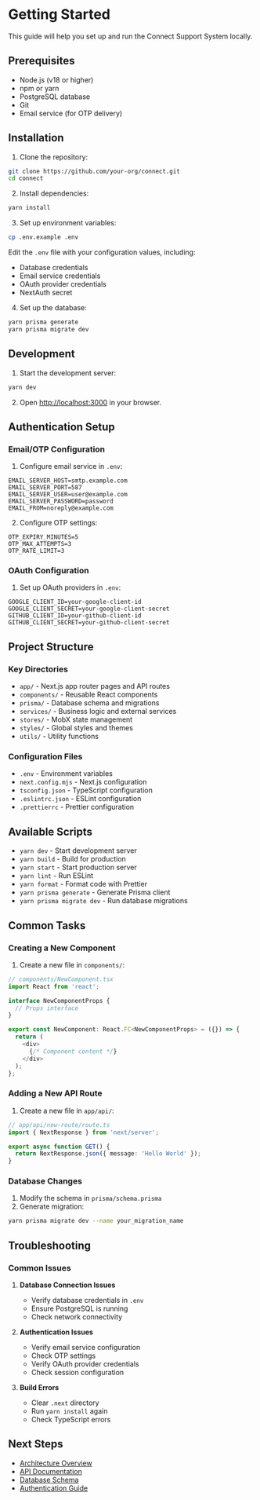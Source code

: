# Getting Started

This guide will help you set up and run the Connect Support System locally.

## Prerequisites

- Node.js (v18 or higher)
- npm or yarn
- PostgreSQL database
- Git
- Email service (for OTP delivery)

## Installation

1. Clone the repository:

```bash
git clone https://github.com/your-org/connect.git
cd connect
```

2. Install dependencies:

```bash
yarn install
```

3. Set up environment variables:

```bash
cp .env.example .env
```

Edit the `.env` file with your configuration values, including:

- Database credentials
- Email service credentials
- OAuth provider credentials
- NextAuth secret

4. Set up the database:

```bash
yarn prisma generate
yarn prisma migrate dev
```

## Development

1. Start the development server:

```bash
yarn dev
```

2. Open [http://localhost:3000](http://localhost:3000) in your browser.

## Authentication Setup

### Email/OTP Configuration

1. Configure email service in `.env`:

```env
EMAIL_SERVER_HOST=smtp.example.com
EMAIL_SERVER_PORT=587
EMAIL_SERVER_USER=user@example.com
EMAIL_SERVER_PASSWORD=password
EMAIL_FROM=noreply@example.com
```

2. Configure OTP settings:

```env
OTP_EXPIRY_MINUTES=5
OTP_MAX_ATTEMPTS=3
OTP_RATE_LIMIT=3
```

### OAuth Configuration

1. Set up OAuth providers in `.env`:

```env
GOOGLE_CLIENT_ID=your-google-client-id
GOOGLE_CLIENT_SECRET=your-google-client-secret
GITHUB_CLIENT_ID=your-github-client-id
GITHUB_CLIENT_SECRET=your-github-client-secret
```

## Project Structure

### Key Directories

- `app/` - Next.js app router pages and API routes
- `components/` - Reusable React components
- `prisma/` - Database schema and migrations
- `services/` - Business logic and external services
- `stores/` - MobX state management
- `styles/` - Global styles and themes
- `utils/` - Utility functions

### Configuration Files

- `.env` - Environment variables
- `next.config.mjs` - Next.js configuration
- `tsconfig.json` - TypeScript configuration
- `.eslintrc.json` - ESLint configuration
- `.prettierrc` - Prettier configuration

## Available Scripts

- `yarn dev` - Start development server
- `yarn build` - Build for production
- `yarn start` - Start production server
- `yarn lint` - Run ESLint
- `yarn format` - Format code with Prettier
- `yarn prisma generate` - Generate Prisma client
- `yarn prisma migrate dev` - Run database migrations

## Common Tasks

### Creating a New Component

1. Create a new file in `components/`:

```typescript
// components/NewComponent.tsx
import React from 'react';

interface NewComponentProps {
  // Props interface
}

export const NewComponent: React.FC<NewComponentProps> = ({}) => {
  return (
    <div>
      {/* Component content */}
    </div>
  );
};
```

### Adding a New API Route

1. Create a new file in `app/api/`:

```typescript
// app/api/new-route/route.ts
import { NextResponse } from 'next/server';

export async function GET() {
  return NextResponse.json({ message: 'Hello World' });
}
```

### Database Changes

1. Modify the schema in `prisma/schema.prisma`
2. Generate migration:

```bash
yarn prisma migrate dev --name your_migration_name
```

## Troubleshooting

### Common Issues

1. **Database Connection Issues**

   - Verify database credentials in `.env`
   - Ensure PostgreSQL is running
   - Check network connectivity

2. **Authentication Issues**

   - Verify email service configuration
   - Check OTP settings
   - Verify OAuth provider credentials
   - Check session configuration

3. **Build Errors**

   - Clear `.next` directory
   - Run `yarn install` again
   - Check TypeScript errors

## Next Steps

- [Architecture Overview](./architecture.md)
- [API Documentation](./api/README.md)
- [Database Schema](./database-schema.md)
- [Authentication Guide](./authentication.md)

